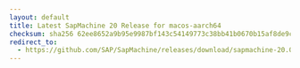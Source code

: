 ```yaml
---
layout: default
title: Latest SapMachine 20 Release for macos-aarch64
checksum: sha256 62ee8652a9b95e9987bf143c54149773c38bb41b0670b15af8de9c2725cd42d1
redirect_to:
  - https://github.com/SAP/SapMachine/releases/download/sapmachine-20.0.2/sapmachine-jre-20.0.2_macos-aarch64_bin.tar.gz
---
```

